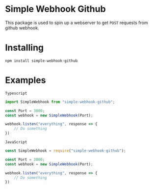 # Simple Webhook Github
This package is used to spin up a webserver to get `POST` requests from github webhook.

# Installing
``npm install simple-webhook-github``

# Examples
`Typescript`
```ts
import SimpleWebhook from "simple-webhook-github";

const Port = 3000;
const webhook = new SimpleWebhook(Port);

webhook.listen("everything", response => {
    // Do something
})
```

`JavaScript`
```js
const SimpleWebhook = require("simple-webhook-github");

const Port = 3000;
const webhook = new SimpleWebhook(Port);

webhook.listen("everything", response => {
    // Do something
})
```